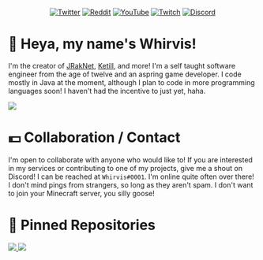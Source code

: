 <p align="center">
  <a href="https://twitter.com/whirvis/"><img src="https://img.shields.io/twitter/follow/whirvis?style=flat&logo=twitter&color=%2300acee&label=%40whirvis" alt="Twitter"></a>
  <a href="https://reddit.com/u/whirvis/"><img src="https://img.shields.io/reddit/user-karma/combined/whirvis?style=flat&logo=reddit&color=%23FF5700&label=u%2Fwhirvis" alt="Reddit"></a>
  <a href="https://youtube.com/c/whirvis/"><img src="https://img.shields.io/youtube/channel/subscribers/UC9wxFSON2eQRSxE2OUznP8w?style=flat&logo=youtube&logoColor=red&label=Whirvis" alt="YouTube"></a>
  <a href="https://www.twitch.tv/whirvis/"><img src="https://img.shields.io/twitch/status/whirvis?style=flat&logo=twitch&color=%23815fc0&label=Whirvis" alt="Twitch"></a>
  <a href="https://discord.gg/ShVPZBY6kY"><img src="https://img.shields.io/discord/681551864902320156?logo=Discord&color=%235865F2&label=Whirvex Software" alt="Discord"></a>
</p>

# 📣 Heya, my name's Whirvis!

I'm the creator of [JRakNet](https://github.com/whirvis/jraknet), [Ketill](https://github.com/whirvis/ketill), and more!
I'm a self taught software engineer from the age of twelve and an aspring game developer. I code mostly in Java at the
moment, although I plan to code in more programming languages soon! I haven't had the incentive to just yet, haha.

<a href="https://github.com/whirvis">
  <img src="https://github-readme-stats.vercel.app/api/?username=whirvis&theme=github_dark&show_icons=true" />
</a>

# 💵 Collaboration / Contact

I'm open to collaborate with anyone who would like to! If you are interested in my services or contributing to one of my projects,
give me a shout on Discord! I can be reached at `Whirvis#0001`. I'm online quite often over there! I don't mind pings from strangers,
so long as they aren't spam. I don't want to join your Minecraft server, you silly goose!

# 📌 Pinned Repositories

<a href="https://github.com/whirvis/jraknet">
  <img src="https://github-readme-stats.vercel.app/api/pin/?username=whirvis&repo=jraknet&theme=github_dark&show_icons=true" />
</a>
<a href="https://github.com/whirvis/ketill">
  <img src="https://github-readme-stats.vercel.app/api/pin/?username=whirvis&repo=ketill&theme=github_dark&show_icons=true" />
</a>
